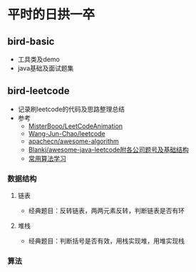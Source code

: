 # 平时的日拱一卒

## bird-basic
* 工具类及demo
* java基础及面试题集


## bird-leetcode
* 记录刷leetcode的代码及思路整理总结
* 参考
    * [MisterBooo/LeetCodeAnimation](https://github.com/MisterBooo/LeetCodeAnimation)
    * [Wang-Jun-Chao/leetcode](https://github.com/Wang-Jun-Chao/leetcode)
    * [apachecn/awesome-algorithm](https://github.com/apachecn/awesome-algorithm)
    * [Blankj/awesome-java-leetcode附各公司题号及基础结构](https://github.com/Blankj/awesome-java-leetcode)
    * [常用算法学习](https://algorithm.yuanbin.me/zh-hans/)
    
### 数据结构

1. 链表
    * 经典题目：反转链表，两两元素反转，判断链表是否有环
    
2. 堆栈
    * 经典题目：判断括号是否有效，用栈实现堆，用堆实现栈
    
### 算法